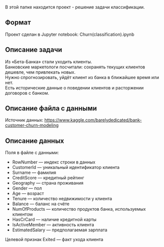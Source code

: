 В этой папке находится проект - решение задачи классификации.

## Формат

Проект сделан в Jupyter notebook: Churn(classification).ipynb

## Описание задачи

Из «Бета-Банка» стали уходить клиенты.\
Банковские маркетологи посчитали: сохранять текущих клиентов дешевле, чем привлекать новых.\
Нужно спрогнозировать, уйдёт клиент из банка в ближайшее время или нет.\
Есть исторические данные о поведении клиентов и расторжении договоров с банком.

## Описание файла с данными

Источник данных: https://www.kaggle.com/barelydedicated/bank-customer-churn-modeling

## Описание данных

Поля в файле с данными:
- RowNumber — индекс строки в данных
- CustomerId — уникальный идентификатор клиента
- Surname — фамилия
- CreditScore — кредитный рейтинг
- Geography — страна проживания
- Gender — пол
- Age — возраст
- Tenure — количество недвижимости у клиента
- Balance — баланс на счёте
- NumOfProducts — количество продуктов банка, используемых клиентом
- HasCrCard — наличие кредитной карты
- IsActiveMember — активность клиента
- EstimatedSalary — предполагаемая зарплата

Целевой признак Exited — факт ухода клиента
